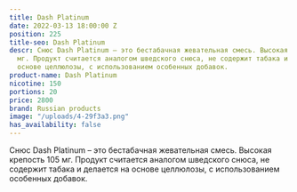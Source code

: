 ```yaml
---
title: Dash Platinum
date: 2022-03-13 18:00:00 Z
position: 225
title-seo: Dash Platinum
descr: Снюс Dash Platinum – это бестабачная жевательная смесь. Высокая крепость 105
  мг. Продукт считается аналогом шведского снюса, не содержит табака и делается на
  основе целлюлозы, с использованием особенных добавок.
product-name: Dash Platinum
nicotine: 150
portions: 20
price: 2800
brand: Russian products
image: "/uploads/4-29f3a3.png"
has_availability: false
---
```


Снюс Dash Platinum – это бестабачная жевательная смесь. Высокая крепость 105 мг. Продукт считается аналогом шведского снюса, не содержит табака и делается на основе целлюлозы, с использованием особенных добавок.